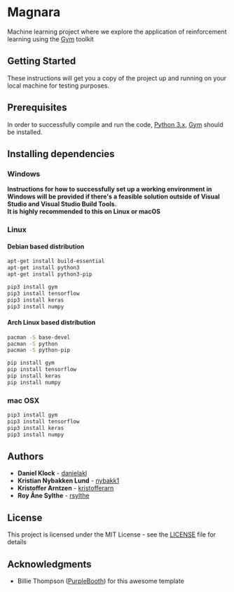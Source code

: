 # Magnara

Machine learning project where we explore the application of reinforcement learning using the 
[Gym](https://gym.openai.com/) toolkit

## Getting Started

These instructions will get you a copy of the project up and running on your local machine for testing purposes.


## Prerequisites

In order to successfully compile and run the code, [Python 3.x](https://www.python.org), [Gym](https://gym.openai.com/) should be installed. 


## Installing dependencies

### Windows

[TODO]: # (TODO: See if this is even possible without Visual Studio)

**Instructions for how to successfully set up a working environment in Windows will be provided if there's a feasible 
solution outside of Visual Studio and Visual Studio Build Tools.  
It is highly recommended to this on Linux or macOS**


### Linux

#### Debian based distribution
```bash
apt-get install build-essential
apt-get install python3
apt-get install python3-pip 

pip3 install gym
pip3 install tensorflow
pip3 install keras
pip3 install numpy
```

#### Arch Linux based distribution
```bash
pacman -S base-devel
pacman -S python
pacman -S python-pip

pip install gym
pip install tensorflow
pip install keras
pip install numpy
```

### mac OSX
```bash
pip3 install gym
pip3 install tensorflow
pip3 install keras
pip3 install numpy
```

## Authors

* **Daniel Klock** - [danielakl](https://github.com/danielakl)
* **Kristian Nybakken Lund** - [nybakk1](https://github.com/nybakk1)
* **Kristoffer Arntzen** - [kristofferarn](https://github.com/kristofferarn)
* **Roy Åne Sylthe** - [rsylthe](https://github.com/rsylthe)

## License

This project is licensed under the MIT License - see the [LICENSE](LICENSE) file for details

## Acknowledgments

* Billie Thompson ([PurpleBooth](https://github.com/PurpleBooth)) for this awesome template
